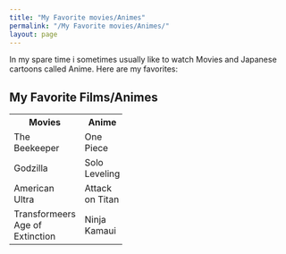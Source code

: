 ```yaml
---
title: "My Favorite movies/Animes"
permalink: "/My Favorite movies/Animes/"
layout: page
---
```

<p> In my spare time i sometimes usually like to watch Movies and Japanese cartoons called Anime. Here are my favorites:</p>


<body>

<h2>My Favorite Films/Animes</h2>

<table style="width:40%">
<tr>
  <th>Movies</th>
  <th>Anime</th>
</tr>
<tr>
  <td>The Beekeeper</td>
  <td>One Piece </td>
</tr>
<tr>
  <td>Godzilla</td>
  <td>Solo Leveling</td>
</tr>
<tr>
  <td>American Ultra</td>
  <td>Attack on Titan</td>
</tr>
<tr>
  <td>Transformeers Age of Extinction</td>
  <td>Ninja Kamaui</td>
<table>
<body>

